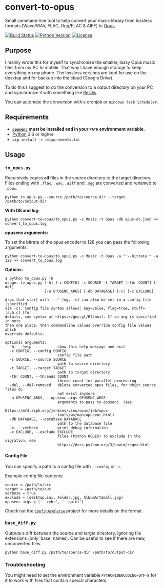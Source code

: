 # convert-to-opus

Small command-line tool to help convert your music library from lossless formats (Wave/WAV, FLAC, Ogg/FLAC & AIFF) to [Opus](https://en.wikipedia.org/wiki/Opus_(audio_format)).

[![Build Status](https://travis-ci.com/markus-wa/convert-to-opus.svg?branch=master)](https://travis-ci.com/markus-wa/convert-to-opus)
[![Python Version](https://img.shields.io/badge/python-3.6+-blue.svg)](https://www.python.org/download/releases/3.6.0/)
[![License](https://img.shields.io/badge/license-MIT-blue.svg?style=flat)](LICENSE.md)

## Purpose

I mainly wrote this for myself to synchronize the smaller, lossy Opus music files from my PC to mobile.
That way I have enough storage to keep everything on my phone.
The lossless versions are kept for use on the desktop and for backup into the cloud (Google Drive).

To do this I suggest to do the conversion to a output directory on your PC and synchronize it with something like [Resilio](https://www.resilio.com/).

You can automate the conversion with a cronjob or `Windows Task Scheduler`.


## Requirements

- **[`opusenc`](http://opus-codec.org/downloads/) must be installed and in your `PATH` environment variable.**
- [Python](https://www.python.org/downloads/) 3.6 or higher
- `pip install -r requirements.txt`


## Usage

### `to_opus.py`

Recursively copies **all** files in the source directory to the target directory.
Files ending with `.flac`, `.wav`, `.aiff` and `.ogg` are converted and renamed to `.opus`.

    python to_opus.py --source /path/to/source-dir --target /path/to/output-dir

**With DB and log:**

    python convert-to-opus/to_opus.py -s Music -t Opus -db opus-db.json >> convert_to_opus.log
   
**opusenc arguments:**

To set the bitrate of the opus encoder to 128 you can pass the following arguments:

    python convert-to-opus/to_opus.py -s Music -t Opus -a "'--bitrate'" -a 128 >> convert_to_opus.log

**Options:**
```
$ python to_opus.py -h
usage: to_opus.py [-h] [-c CONFIG] -s SOURCE -t TARGET [-thr COUNT] [-del]
                  [-a OPUSENC_ARGS] [-db DATABASE] [-v] [-x EXCLUDE]

Args that start with '--' (eg. -s) can also be set in a config file (specified
via -c). Config file syntax allows: key=value, flag=true, stuff=[a,b,c] (for
details, see syntax at https://goo.gl/R74nmi). If an arg is specified in more
than one place, then commandline values override config file values which
override defaults.

optional arguments:
  -h, --help            show this help message and exit
  -c CONFIG, --config CONFIG
                        config file path
  -s SOURCE, --source SOURCE
                        path to source directory
  -t TARGET, --target TARGET
                        path to target directory
  -thr COUNT, --threads COUNT
                        thread count for parallel processing
  -del, --del-removed   delete converted opus files, for which source files do
                        not exist anymore
  -a OPUSENC_ARGS, --opusenc-args OPUSENC_ARGS
                        arguments to pass to opusenc. (see
                        https://mf4.xiph.org/jenkins/view/opus/job/opus-
                        tools/ws/man/opusenc.html)
  -db DATABASE, --database DATABASE
                        path to the database file
  -v, --verbose         print debug information
  -x EXCLUDE, --exclude EXCLUDE
                        files (Python REGEX) to exclude in the migration. see
                        https://docs.python.org/3/howto/regex.html
```

#### Config File

You can specify a path to a config file with `--config` or `-c`.

Example config file contents:
```
source = /path/to/src
target = /path/to/out
verbose = true
exclude = [desktop.ini, Folder.jpg, AlbumArtSmall.jpg]
opusenc-args = ['--cvbr', '--quiet']
```

Check out the [`ConfigArgParse`](https://github.com/bw2/ConfigArgParse) project for more details on the format.

### `base_diff.py`

Outputs a diff between the source and target directory, ignoring file extensions (only 'base' names).
Can be useful to see if there are new, unconverted files.

    python base_diff.py /path/to/source-dir /path/to/output-dir

### Troubleshooting

You might need to set the environment variable `PYTHONIOENCODING=UTF-8` for it to work with files that contain special characters.
